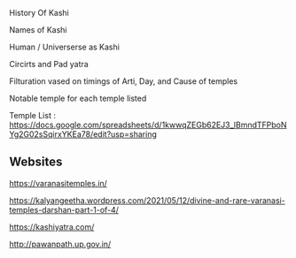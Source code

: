 History Of  Kashi

Names of Kashi

Human / Universerse as Kashi

Circirts and  Pad  yatra

Filturation vased on timings of Arti, Day, and Cause of temples

Notable temple for each temple listed

Temple List : https://docs.google.com/spreadsheets/d/1kwwqZEGb62EJ3_lBmndTFPboNYg2G02sSqirxYKEa78/edit?usp=sharing



## Websites 

https://varanasitemples.in/

https://kalyangeetha.wordpress.com/2021/05/12/divine-and-rare-varanasi-temples-darshan-part-1-of-4/

https://kashiyatra.com/

http://pawanpath.up.gov.in/

